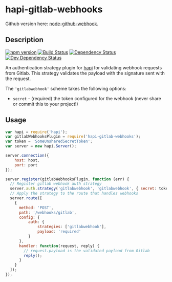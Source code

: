 # hapi-gitlab-webhooks

Github version here: [node-github-webhook](https://github.com/mhazy/hapi-github-webhooks).


## Description

[![npm version][npm-image]][npm-url]
[![Build Status][build-image]][build-url]
[![Dependency Status][dependency-image]][dependency-url]
[![Dev Dependency Status][dev-dependency-image]][dev-dependency-url]

An authentication strategy plugin for [hapi](https://github.com/hapijs/hapi) for validating webhook requests from Gitlab. This strategy validates the payload with the signature sent with the request.

The `'gitlabwebhook'` scheme takes the following options:
- `secret` - (required) the token configured for the webhook (never share or commit this to your project!)

## Usage
```javascript
var hapi = require('hapi');
var gitlabWebhooksPlugin = require('hapi-gitlab-webhooks');
var token = 'SomeUnsharedSecretToken';
var server = new hapi.Server();

server.connection({
    host: host,
    port: port
});

server.register(gitlabWebhooksPlugin, function (err) {
  // Register gitlab webhook auth strategy
  server.auth.strategy('gitlabwebhook', 'gitlabwebhook', { secret: token});
  // Apply the strategy to the route that handles webhooks
  server.route([
    {
      method: 'POST',
      path: '/webhooks/gitlab',
      config: {
          auth: {
              strategies: ['gitlabwebhook'],
              payload: 'required'
          }
      },
      handler: function(request, reply) {
        // request.payload is the validated payload from Gitlab
        reply();
      }
    }
  ]);
});
```

[npm-image]: https://badge.fury.io/js/hapi-gitlab-webhooks.svg
[npm-url]: https://npmjs.org/package/hapi-gitlab-webhooks
[build-image]: https://travis-ci.org/lucaspouzac/hapi-gitlab-webhooks.svg?branch=master
[build-url]: https://travis-ci.org/lucaspouzac/hapi-gitlab-webhooks
[dependency-image]: https://david-dm.org/lucaspouzac/hapi-gitlab-webhooks.svg
[dependency-url]: https://david-dm.org/lucaspouzac/hapi-gitlab-webhooks
[dev-dependency-image]: https://david-dm.org/lucaspouzac/hapi-gitlab-webhooks/dev-status.svg
[dev-dependency-url]: https://david-dm.org/lucaspouzac/hapi-gitlab-webhooks?type=dev
